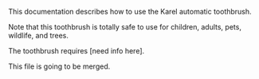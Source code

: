 

This documentation describes how to use the Karel automatic toothbrush.


Note that this toothbrush is totally safe to use for children, adults, pets, wildlife, and trees.

The toothbrush requires [need info here].

This file is going to be merged.
